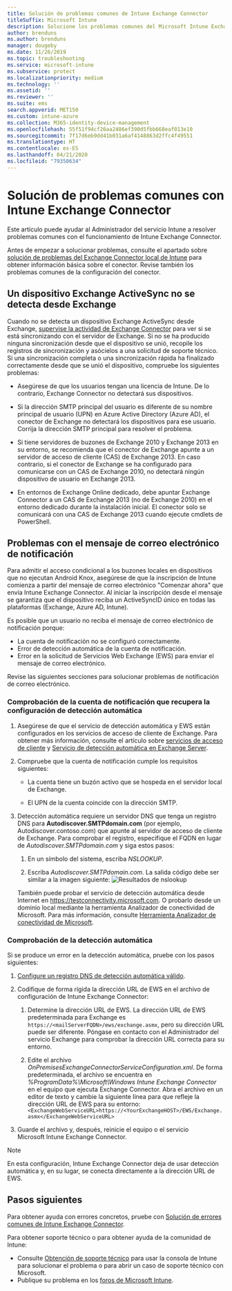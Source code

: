 ```yaml
---
title: Solución de problemas comunes de Intune Exchange Connector
titleSuffix: Microsoft Intune
description: Solucione los problemas comunes del Microsoft Intune Exchange Connector local.
author: brenduns
ms.author: brenduns
manager: dougeby
ms.date: 11/26/2019
ms.topic: troubleshooting
ms.service: microsoft-intune
ms.subservice: protect
ms.localizationpriority: medium
ms.technology: ''
ms.assetid: ''
ms.reviewer: ''
ms.suite: ems
search.appverid: MET150
ms.custom: intune-azure
ms.collection: M365-identity-device-management
ms.openlocfilehash: 55f51f94cf26aa2486ef390d5fbb668eaf013e10
ms.sourcegitcommit: 7f17d6eb9dd41b031a6af4148863d2ffc4f49551
ms.translationtype: HT
ms.contentlocale: es-ES
ms.lasthandoff: 04/21/2020
ms.locfileid: "79350634"
---
```

# <a name="resolve-common-problems-with-the-intune-exchange-connector"></a>Solución de problemas comunes con Intune Exchange Connector
 
Este artículo puede ayudar al Administrador del servicio Intune a resolver problemas comunes con el funcionamiento de Intune Exchange Connector.

Antes de empezar a solucionar problemas, consulte el apartado sobre [solución de problemas del Exchange Connector local de Intune](troubleshoot-exchange-connector.md) para obtener información básica sobre el conector. Revise también los problemas comunes de la configuración del conector.

## <a name="an-exchange-activesync-device-isnt-discovered-from-exchange"></a>Un dispositivo Exchange ActiveSync no se detecta desde Exchange

Cuando no se detecta un dispositivo Exchange ActiveSync desde Exchange, [supervise la actividad de Exchange Connector](exchange-connector-install.md#on-premises-intune-exchange-connector-high-availability-support) para ver si se está sincronizando con el servidor de Exchange. Si no se ha producido ninguna sincronización desde que el dispositivo se unió, recopile los registros de sincronización y asócielos a una solicitud de soporte técnico. Si una sincronización completa o una sincronización rápida ha finalizado correctamente desde que se unió el dispositivo, compruebe los siguientes problemas:

- Asegúrese de que los usuarios tengan una licencia de Intune. De lo contrario, Exchange Connector no detectará sus dispositivos.

- Si la dirección SMTP principal del usuario es diferente de su nombre principal de usuario (UPN) en Azure Active Directory (Azure AD), el conector de Exchange no detectará los dispositivos para ese usuario. Corrija la dirección SMTP principal para resolver el problema.

- Si tiene servidores de buzones de Exchange 2010 y Exchange 2013 en su entorno, se recomienda que el conector de Exchange apunte a un servidor de acceso de cliente (CAS) de Exchange 2013. En caso contrario, si el conector de Exchange se ha configurado para comunicarse con un CAS de Exchange 2010, no detectará ningún dispositivo de usuario en Exchange 2013.

- En entornos de Exchange Online dedicado, debe apuntar Exchange Connector a un CAS de Exchange 2013 (no de Exchange 2010) en el entorno dedicado durante la instalación inicial. El conector solo se comunicará con una CAS de Exchange 2013 cuando ejecute cmdlets de PowerShell.

## <a name="problems-with-the-notification-email-message"></a>Problemas con el mensaje de correo electrónico de notificación

Para admitir el acceso condicional a los buzones locales en dispositivos que no ejecutan Android Knox, asegúrese de que la inscripción de Intune comienza a partir del mensaje de correo electrónico "Comenzar ahora" que envía Intune Exchange Connector. Al iniciar la inscripción desde el mensaje se garantiza que el dispositivo reciba un ActiveSyncID único en todas las plataformas (Exchange, Azure AD, Intune).

Es posible que un usuario no reciba el mensaje de correo electrónico de notificación porque:

- La cuenta de notificación no se configuró correctamente.
- Error de detección automática de la cuenta de notificación.
- Error en la solicitud de Servicios Web Exchange (EWS) para enviar el mensaje de correo electrónico.

Revise las siguientes secciones para solucionar problemas de notificación de correo electrónico.

### <a name="check-the-notification-account-that-retrieves-autodiscover-settings"></a>Comprobación de la cuenta de notificación que recupera la configuración de detección automática

1. Asegúrese de que el servicio de detección automática y EWS están configurados en los servicios de acceso de cliente de Exchange. Para obtener más información, consulte el artículo sobre [servicios de acceso de cliente](https://docs.microsoft.com/Exchange/architecture/client-access/client-access) y [Servicio de detección automática en Exchange Server](https://docs.microsoft.com/Exchange/architecture/client-access/autodiscover?view=exchserver-2019).

2. Compruebe que la cuenta de notificación cumple los requisitos siguientes:

   - La cuenta tiene un buzón activo que se hospeda en el servidor local de Exchange.

   - El UPN de la cuenta coincide con la dirección SMTP.

3. Detección automática requiere un servidor DNS que tenga un registro DNS para **Autodiscover.SMTPdomain.com** (por ejemplo, Autodiscover.contoso.com) que apunte al servidor de acceso de cliente de Exchange. Para comprobar el registro, especifique el FQDN en lugar de *Autodiscover.SMTPdomain.com* y siga estos pasos:

   1. En un símbolo del sistema, escriba *NSLOOKUP*.

   2. Escriba *Autodiscover.SMTPdomain.com*. La salida código debe ser similar a la imagen siguiente: ![Resultados de nslookup](./media/troubleshoot-exchange-connector-common-problems/nslookup-results.png
      )

   También puede probar el servicio de detección automática desde Internet en https://testconnectivity.microsoft.com. O probarlo desde un dominio local mediante la herramienta Analizador de conectividad de Microsoft. Para más información, consulte [Herramienta Analizador de conectividad de Microsoft](https://docs.microsoft.com/previous-versions/office/exchange-remote-connectivity/jj851141(v=exchg.80)).


### <a name="check-autodiscovery"></a>Comprobación de la detección automática

Si se produce un error en la detección automática, pruebe con los pasos siguientes:

1. [Configure un registro DNS de detección automática válido](https://docs.microsoft.com/previous-versions/exchange-server/exchange-150/mt473798(v=exchg.150)).

2. Codifique de forma rígida la dirección URL de EWS en el archivo de configuración de Intune Exchange Connector:

   1. Determine la dirección URL de EWS. La dirección URL de EWS predeterminada para Exchange es `https://<mailServerFQDN>/ews/exchange.asmx`, pero su dirección URL puede ser diferente. Póngase en contacto con el Administrador del servicio Exchange para comprobar la dirección URL correcta para su entorno.

   2. Edite el archivo *OnPremisesExchangeConnectorServiceConfiguration.xml*. De forma predeterminada, el archivo se encuentra en *%ProgramData%\Microsoft\Windows Intune Exchange Connector* en el equipo que ejecuta Exchange Connector. Abra el archivo en un editor de texto y cambie la siguiente línea para que refleje la dirección URL de EWS para su entorno: `<ExchangeWebServiceURL>https://<YourExchangeHOST>/EWS/Exchange.asmx</ExchangeWebServiceURL>`

3. Guarde el archivo y, después, reinicie el equipo o el servicio Microsoft Intune Exchange Connector.

>[!NOTE]
> En esta configuración, Intune Exchange Connector deja de usar detección automática y, en su lugar, se conecta directamente a la dirección URL de EWS.

## <a name="next-steps"></a>Pasos siguientes

Para obtener ayuda con errores concretos, pruebe con [Solución de errores comunes de Intune Exchange Connector](troubleshoot-exchange-connector-common-errors.md).

Para obtener soporte técnico o para obtener ayuda de la comunidad de Intune:

- Consulte [Obtención de soporte técnico](../fundamentals/get-support.md) para usar la consola de Intune para solucionar el problema o para abrir un caso de soporte técnico con Microsoft.
- Publique su problema en los [foros de Microsoft Intune](https://social.technet.microsoft.com/Forums/home?forum=microsoftintuneprod).